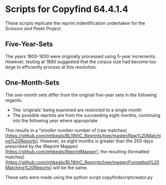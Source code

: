 # Scripts for Copyfind 64.4.1.4

These scripts replicate the reprint indentification undertaken for the *Scissors and Paste Project*. 

## Five-Year-Sets

The years 1800-1830 were originally processed using 5-year increments. However, testing at 1880 suggested that the corpus size had become too large to efficiently process at this resolution.

## One-Month-Sets

The one-month sets differ from the original five-year sets in the following regards:

* The 'originals' being examined are restricted to a single month
* The possible reprints are from the succeeding eight months, continuing into the following year where appropriate

This results in a **smaller* number number of (raw matches)[https://github.com/mhbeals/BL19thC_Reprints/tree/master/Raw%20Matching%20Reports]. However, as eight months is greater than the 200 days prescribed by the (Reprint Mapper)[https://github.com/mhbeals/ReprintMapper], the resulting (formatted matches)[https://github.com/mhbeals/BL19thC_Reprints/tree/master/Formatted%20Matching%20Reports] will be the same.

These sets were made using the python script copyfindscriptcreator.py